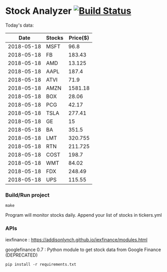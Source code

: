 # Stock Analyzer [![Build Status](https://travis-ci.org/ogoyal/StockAnalyzer.svg?branch=master)](https://travis-ci.org/ogoyal/StockAnalyzer)

Today's data:

| Date| Stocks| Price($) | 
| --- | --- | ---  | 
| 2018-05-18| MSFT| 96.8 | 
| 2018-05-18| FB| 183.43 | 
| 2018-05-18| AMD| 13.125 | 
| 2018-05-18| AAPL| 187.4 | 
| 2018-05-18| ATVI| 71.9 | 
| 2018-05-18| AMZN| 1581.18 | 
| 2018-05-18| BOX| 28.06 | 
| 2018-05-18| PCG| 42.17 | 
| 2018-05-18| TSLA| 277.41 | 
| 2018-05-18| GE| 15 | 
| 2018-05-18| BA| 351.5 | 
| 2018-05-18| LMT| 320.755 | 
| 2018-05-18| RTN| 211.725 | 
| 2018-05-18| COST| 198.7 | 
| 2018-05-18| WMT| 84.02 | 
| 2018-05-18| FDX| 248.49 | 
| 2018-05-18| UPS| 115.55 | 

### Build/Run project

```
make
```

Program will monitor stocks daily. Append your list of stocks in tickers.yml

### APIs
iexfinance : https://addisonlynch.github.io/iexfinance/modules.html

googlefinance 0.7 : Python module to get stock data from Google Finance (DEPRECATED)

```
pip install -r requirements.txt
```
